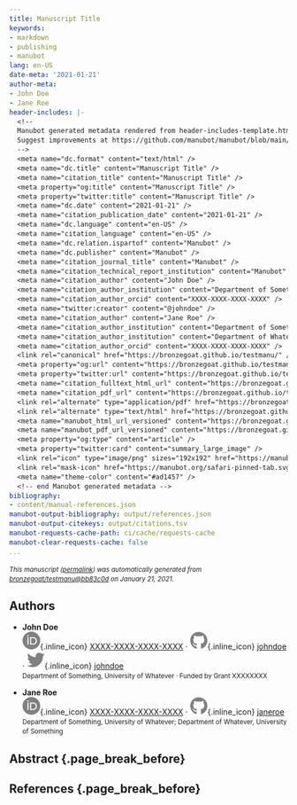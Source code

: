 ```yaml
---
title: Manuscript Title
keywords:
- markdown
- publishing
- manubot
lang: en-US
date-meta: '2021-01-21'
author-meta:
- John Doe
- Jane Roe
header-includes: |-
  <!--
  Manubot generated metadata rendered from header-includes-template.html.
  Suggest improvements at https://github.com/manubot/manubot/blob/main/manubot/process/header-includes-template.html
  -->
  <meta name="dc.format" content="text/html" />
  <meta name="dc.title" content="Manuscript Title" />
  <meta name="citation_title" content="Manuscript Title" />
  <meta property="og:title" content="Manuscript Title" />
  <meta property="twitter:title" content="Manuscript Title" />
  <meta name="dc.date" content="2021-01-21" />
  <meta name="citation_publication_date" content="2021-01-21" />
  <meta name="dc.language" content="en-US" />
  <meta name="citation_language" content="en-US" />
  <meta name="dc.relation.ispartof" content="Manubot" />
  <meta name="dc.publisher" content="Manubot" />
  <meta name="citation_journal_title" content="Manubot" />
  <meta name="citation_technical_report_institution" content="Manubot" />
  <meta name="citation_author" content="John Doe" />
  <meta name="citation_author_institution" content="Department of Something, University of Whatever" />
  <meta name="citation_author_orcid" content="XXXX-XXXX-XXXX-XXXX" />
  <meta name="twitter:creator" content="@johndoe" />
  <meta name="citation_author" content="Jane Roe" />
  <meta name="citation_author_institution" content="Department of Something, University of Whatever" />
  <meta name="citation_author_institution" content="Department of Whatever, University of Something" />
  <meta name="citation_author_orcid" content="XXXX-XXXX-XXXX-XXXX" />
  <link rel="canonical" href="https://bronzegoat.github.io/testmanu/" />
  <meta property="og:url" content="https://bronzegoat.github.io/testmanu/" />
  <meta property="twitter:url" content="https://bronzegoat.github.io/testmanu/" />
  <meta name="citation_fulltext_html_url" content="https://bronzegoat.github.io/testmanu/" />
  <meta name="citation_pdf_url" content="https://bronzegoat.github.io/testmanu/manuscript.pdf" />
  <link rel="alternate" type="application/pdf" href="https://bronzegoat.github.io/testmanu/manuscript.pdf" />
  <link rel="alternate" type="text/html" href="https://bronzegoat.github.io/testmanu/v/bb83c0dbfcee4664d0daad111c266fe10a3c2cfb/" />
  <meta name="manubot_html_url_versioned" content="https://bronzegoat.github.io/testmanu/v/bb83c0dbfcee4664d0daad111c266fe10a3c2cfb/" />
  <meta name="manubot_pdf_url_versioned" content="https://bronzegoat.github.io/testmanu/v/bb83c0dbfcee4664d0daad111c266fe10a3c2cfb/manuscript.pdf" />
  <meta property="og:type" content="article" />
  <meta property="twitter:card" content="summary_large_image" />
  <link rel="icon" type="image/png" sizes="192x192" href="https://manubot.org/favicon-192x192.png" />
  <link rel="mask-icon" href="https://manubot.org/safari-pinned-tab.svg" color="#ad1457" />
  <meta name="theme-color" content="#ad1457" />
  <!-- end Manubot generated metadata -->
bibliography:
- content/manual-references.json
manubot-output-bibliography: output/references.json
manubot-output-citekeys: output/citations.tsv
manubot-requests-cache-path: ci/cache/requests-cache
manubot-clear-requests-cache: false
...
```







<small><em>
This manuscript
([permalink](https://bronzegoat.github.io/testmanu/v/bb83c0dbfcee4664d0daad111c266fe10a3c2cfb/))
was automatically generated
from [bronzegoat/testmanu@bb83c0d](https://github.com/bronzegoat/testmanu/tree/bb83c0dbfcee4664d0daad111c266fe10a3c2cfb)
on January 21, 2021.
</em></small>

## Authors



+ **John Doe**<br>
    ![ORCID icon](images/orcid.svg){.inline_icon}
    [XXXX-XXXX-XXXX-XXXX](https://orcid.org/XXXX-XXXX-XXXX-XXXX)
    · ![GitHub icon](images/github.svg){.inline_icon}
    [johndoe](https://github.com/johndoe)
    · ![Twitter icon](images/twitter.svg){.inline_icon}
    [johndoe](https://twitter.com/johndoe)<br>
  <small>
     Department of Something, University of Whatever
     · Funded by Grant XXXXXXXX
  </small>

+ **Jane Roe**<br>
    ![ORCID icon](images/orcid.svg){.inline_icon}
    [XXXX-XXXX-XXXX-XXXX](https://orcid.org/XXXX-XXXX-XXXX-XXXX)
    · ![GitHub icon](images/github.svg){.inline_icon}
    [janeroe](https://github.com/janeroe)<br>
  <small>
     Department of Something, University of Whatever; Department of Whatever, University of Something
  </small>



## Abstract {.page_break_before}




## References {.page_break_before}

<!-- Explicitly insert bibliography here -->
<div id="refs"></div>

